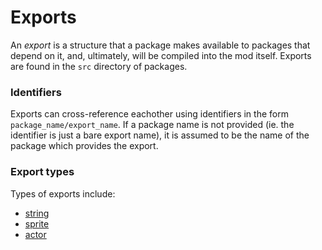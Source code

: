 # Exports

An _export_ is a structure that a package makes available to packages that depend on it, and,
ultimately, will be compiled into the mod itself. Exports are found in the `src` directory of
packages.

### Identifiers

Exports can cross-reference eachother using identifiers in the form `package_name/export_name`. If
a package name is not provided (ie. the identifier is just a bare export name), it is assumed to be
the name of the package which provides the export.

### Export types

Types of exports include:

- [string](exports/string.md)
- [sprite](exports/sprite.md)
- [actor](exports/actor.md)

